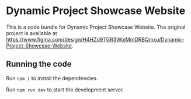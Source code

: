
  # Dynamic Project Showcase Website

  This is a code bundle for Dynamic Project Showcase Website. The original project is available at https://www.figma.com/design/H4HZd9TGR3WojMmDRBQmxu/Dynamic-Project-Showcase-Website.

  ## Running the code

  Run `npm i` to install the dependencies.

  Run `npm run dev` to start the development server.
  